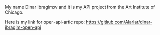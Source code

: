 My name Dinar Ibragimov and it is my API project from the Art Institute of Chicago.

Here is my link for open-api-artic repo: https://github.com/Alarlar/dinar-ibragim-open-api 

